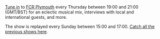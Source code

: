 [Tune in](https://embed.radio.co/player/2f82b51.html) to [FCR Plymouth](https://www.fcradio.co.uk/) every Thursday between 19:00 and 21:00 (GMT/BST) for an eclectic musical mix, interviews with local and international guests, and more.

The show is replayed every Sunday between 15:00 and 17:00. [Catch all the previous shows here](/radio-show-archive/).
